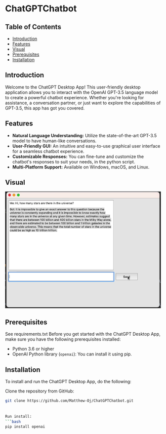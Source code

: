 # ChatGPTChatbot

## Table of Contents
- [Introduction](#introduction)
- [Features](#features)
- [Visual](#visual)
- [Prerequisites](#prerequisites)
- [Installation](#installation)

  
## Introduction

Welcome to the ChatGPT Desktop App! This user-friendly desktop application allows you to interact with the OpenAI GPT-3.5 language model to create a powerful chatbot experience. Whether you're looking for assistance, a conversation partner, or just want to explore the capabilities of GPT-3.5, this app has got you covered.

## Features

- **Natural Language Understanding:** Utilize the state-of-the-art GPT-3.5 model to have human-like conversations.
- **User-Friendly GUI:** An intuitive and easy-to-use graphical user interface for a seamless chatbot experience.
- **Customizable Responses:** You can fine-tune and customize the chatbot's responses to suit your needs, in the python script.
- **Multi-Platform Support:** Available on Windows, macOS, and Linux.

## Visual

![ChatGPT Desktop App](Capture.PNG)

## Prerequisites

See requirements.txt 
Before you get started with the ChatGPT Desktop App, make sure you have the following prerequisites installed:

- Python 3.6 or higher
- OpenAI Python library (`openai`): You can install it using pip.

## Installation

To install and run the ChatGPT Desktop App, do the following:

Clone the repository from GitHub:
   ```bash
   git clone https://github.com/Matthew-Oj/ChatGPTChatbot.git

  
Run install: 
   ```bash
   pip install openai

